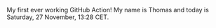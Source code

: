My first ever working GitHub Action!
My name is Thomas and today is Saturday, 27 November, 13:28 CET. 
